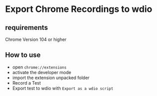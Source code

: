 # Export Chrome Recordings to wdio

## requirements

Chrome Version 104 or higher  

## How to use

- open `chrome://extensions`
- activate the developer mode
- import the extension unpacked folder
- Record a Test
- Export test to wdio with `Export as a wdio script`